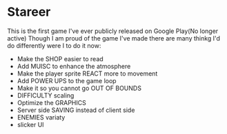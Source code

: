 # Stareer
This is the first game I've ever publicly released on Google Play(No longer active)
Though I am proud of the game I've made there are many thinkg I'd do differently were I to do it now:
- Make the SHOP easier to read
- Add MUISC to enhance the atmosphere
- Make the player sprite REACT more to movement
- Add POWER UPS to the game loop
- Make it so you cannot go OUT OF BOUNDS
- DIFFICULTY scaling
- Optimize the GRAPHICS
- Server side SAVING instead of client side
- ENEMIES variaty
- slicker UI
